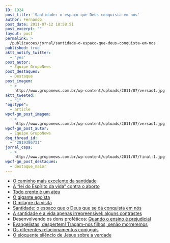 ```yaml
---
ID: 1924
post_title: 'Santidade: o espaço que Deus conquista em nós'
author: Fernando
post_date: 2011-07-12 18:58:51
post_excerpt: ""
layout: post
permalink: >
  /publicacoes/jornal/santidade-o-espaco-que-deus-conquista-em-nos
published: true
aktt_notify_twitter:
  - 'yes'
post_autor:
  - Equipe GrupoNews
post_destaques:
  - Destaque
post_imagem:
  - >
    http://www.gruponews.com.br/wp-content/uploads/2011/07/versao1.jpg
aktt_tweeted:
  - "1"
"og:type":
  - article
wpcf-gn_post_imagem:
  - >
    http://www.gruponews.com.br/wp-content/uploads/2011/07/versao1.jpg
wpcf-gn_post_autor:
  - Equipe GrupoNews
dsq_thread_id:
  - "2819386731"
jornal_capa:
  - >
    http://www.gruponews.com.br/wp-content/uploads/2011/07/final-1.jpg
wpcf-gn_post_destaques:
  - destaque_maior
---
```

<ul>
    <li><a href="http://www.gruponews.com.br/2011/07/o-caminho-mais-excelente-da-santidade.html">O caminho mais excelente da santidade</a></li>
    <li><a href="http://www.gruponews.com.br/2011/07/a-lei-do-espirito-da-vida-contra-o-aborto.html">A “lei do Espírito da vida” contra o aborto</a></li>
    <li><a href="http://www.gruponews.com.br/2011/07/todo-crente-e-um-ateu.html">Todo crente é um ateu</a></li>
    <li><a href="http://www.gruponews.com.br/2011/07/o-gigante-egoista.html">O gigante egoísta</a></li>
    <li><a href="http://www.gruponews.com.br/2011/07/o-milagre-da-visita.html">O milagre da visita</a></li>
    <li><a href="http://www.gruponews.com.br/2011/07/santidade-o-espaco-que-o-deus-que-se-da-conquista-em-nos.html">Santidade: o espaço que o Deus que se dá conquista em nós</a></li>
    <li><a href="http://www.gruponews.com.br/2011/07/a-santidade-e-a-vida-apenas-irrepreensivel-alguns-contrastes.html">A santidade e a vida apenas irrepreensível: alguns contrastes</a></li>
    <li>Desenvolvendo os dons proféticos: <a href="http://www.gruponews.com.br/2011/07/quando-o-ensino-e-prejudicial-uma-enfase-exagerada-no-ministerio-da-palavra-acaba-sufocando-outros-dons.html">Quando o ensino é prejudicial</a></li>
    <li><a href="http://www.gruponews.com.br/2011/07/evangelistas-despertem-tragam-nos-filhos-senao-morreremos.html">Evangelistas, despertem! Tragam-nos filhos, senão morreremos</a></li>
    <li><a href="http://www.gruponews.com.br/2011/07/os-diferentes-relacionamentos-conjugais.html">Os diferentes relacionamentos conjugais</a></li>
    <li><a href="http://www.gruponews.com.br/2011/07/o-eloquente-silencio-de-jesus-sobre-a-verdade.html">O eloquente silêncio de Jesus sobre a verdade</a></li>
</ul>
